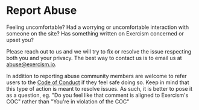 # Report Abuse

Feeling uncomfortable? Had a worrying or uncomfortable interaction with someone on the site? Has something written on Exercism concerned or upset you?

Please reach out to us and we will try to fix or resolve the issue respecting both you and your privacy. The best way to contact us is to email us at [abuse@exercism.io](mailto:abuse@exercism.io).

In addition to reporting abuse community members are welcome to refer users to the [Code of Conduct](/docs/using/legal/code-of-conduct) if they feel safe doing so.
Keep in mind that this type of action is meant to resolve issues. As such, it is better to pose it as a question, eg. "Do you feel like that comment is aligned to Exercism's COC" rather than "You're in violation of the COC"
